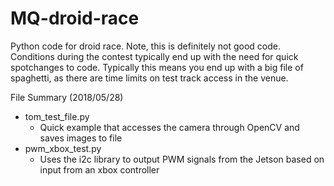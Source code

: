 # MQ-droid-race
Python code for droid race. Note, this is definitely not good code. Conditions during the contest typically end up with the need for quick spotchanges to code. Typically this means you end up with a big file of spaghetti, as there are time limits on test track access in the venue.

File Summary (2018/05/28)

 - tom_test_file.py
 	- Quick example that accesses the camera through OpenCV and saves images to file
 - pwm_xbox_test.py
 	- Uses the i2c library to output PWM signals from the Jetson based on input from an xbox controller
